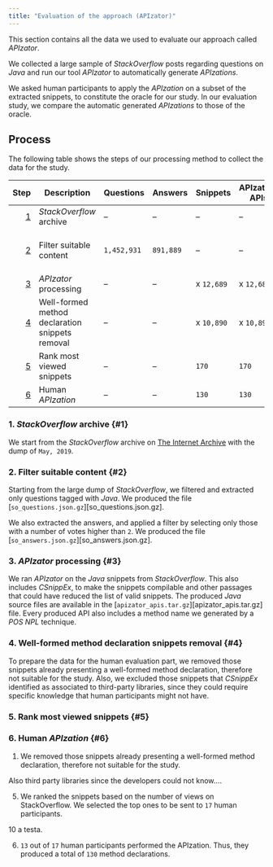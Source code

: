 ```yaml
---
title: "Evaluation of the approach (APIzator)"
---
```


This section contains all the data we used to evaluate our approach called *APIzator*.

We collected a large sample of *StackOverflow* posts regarding questions on *Java* and run our tool *APIzator* to automatically generate *APIzations*.
<!-- These complete examples are browsable in our tool. -->
We asked human participants to apply the *APIzation* on a subset of the extracted snippets, to constitute the oracle for our study.
In our evaluation study, we compare the automatic generated *APIzations* to those of the oracle.

## Process

The following table shows the steps of our processing method to collect the data for the study.

Step | Description | Questions | Answers | Snippets | APIzator-APIs | Human-APIs | Data
---: | --- | --- | --- | --- | --- | --- | ---
[1](#1) | *StackOverflow* archive | – | – | – | – | – | –
[2](#2) | Filter suitable content | `1,452,931` | `891,889` | – | – | – | [`so_questions.json.gz`][so_questions.json.gz] <br /> [`so_answers.json.gz`][so_answers.json.gz]
[3](#3) | *APIzator* processing | – | – | x `12,689` | x `12,689` | – | [`apizator_apis.tar.gz`][apizator_apis.tar.gz]
[4](#4) | Well-formed method declaration snippets removal | – | – | x `10,890` | x `10,890` | – | x
[5](#5) | Rank most viewed snippets | – | – | `170` | `170` | – | [`human_evaluation_snippets.tar.gz`][human_evaluation_snippets.tar.gz]
[6](#6) | Human *APIzation* | – | – | `130` | `130` | `130` | [`human_apis.tar.gz`][human_apis.tar.gz]

### 1. *StackOverflow* archive {#1}

We start from the *StackOverflow* archive on [The Internet Archive](https://archive.org/details/stackexchange) with the dump of `May, 2019`.

### 2. Filter suitable content {#2}

Starting from the large dump of *StackOverflow*, we filtered and extracted only questions tagged with *Java*.
We produced the file [`so_questions.json.gz`][so_questions.json.gz].

We also extracted the answers, and applied a filter by selecting only those with a number of votes higher than `2`.
We produced the file [`so_answers.json.gz`][so_answers.json.gz].

### 3. *APIzator* processing {#3}

We ran *APIzator* on the *Java* snippets from *StackOverflow*.
This also includes *CSnippEx*, to make the snippets compilable and other passages that could have reduced the list of valid snippets.
The produced *Java* source files are available in the [`apizator_apis.tar.gz`][apizator_apis.tar.gz] file.
Every produced API also includes a method name we generated by a *POS* *NPL* technique.

### 4. Well-formed method declaration snippets removal {#4}

To prepare the data for the human evaluation part, we removed those snippets already presenting a well-formed method declaration, therefore not suitable for the study.
Also, we excluded those snippets that *CSnippEx* identified as associated to third-party libraries, since they could require specific knowledge that human participants might not have.

### 5. Rank most viewed snippets {#5}

### 6. Human *APIzation* {#6}


1. We removed those snippets already presenting a well-formed method declaration, therefore not suitable for the study.


Also third party libraries since the developers could not know....

5. We ranked the snippets based on the number of views on StackOverflow.
We selected the top ones to be sent to `17` human participants.

10 a testa.

6. `13` out of `17` human participants performed the APIzation.
Thus, they produced a total of `130` method declarations.
